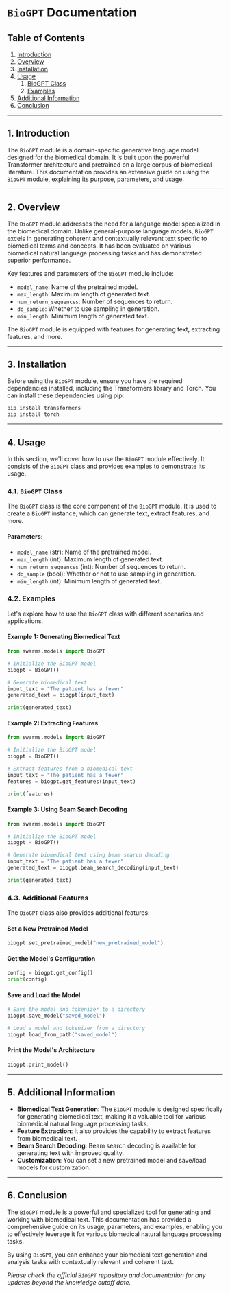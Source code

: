 # `BioGPT` Documentation

## Table of Contents
1. [Introduction](#introduction)
2. [Overview](#overview)
3. [Installation](#installation)
4. [Usage](#usage)
   1. [BioGPT Class](#biogpt-class)
   2. [Examples](#examples)
5. [Additional Information](#additional-information)
6. [Conclusion](#conclusion)

---

## 1. Introduction <a name="introduction"></a>

The `BioGPT` module is a domain-specific generative language model designed for the biomedical domain. It is built upon the powerful Transformer architecture and pretrained on a large corpus of biomedical literature. This documentation provides an extensive guide on using the `BioGPT` module, explaining its purpose, parameters, and usage.

---

## 2. Overview <a name="overview"></a>

The `BioGPT` module addresses the need for a language model specialized in the biomedical domain. Unlike general-purpose language models, `BioGPT` excels in generating coherent and contextually relevant text specific to biomedical terms and concepts. It has been evaluated on various biomedical natural language processing tasks and has demonstrated superior performance.

Key features and parameters of the `BioGPT` module include:
- `model_name`: Name of the pretrained model.
- `max_length`: Maximum length of generated text.
- `num_return_sequences`: Number of sequences to return.
- `do_sample`: Whether to use sampling in generation.
- `min_length`: Minimum length of generated text.

The `BioGPT` module is equipped with features for generating text, extracting features, and more.

---

## 3. Installation <a name="installation"></a>

Before using the `BioGPT` module, ensure you have the required dependencies installed, including the Transformers library and Torch. You can install these dependencies using pip:

```bash
pip install transformers
pip install torch
```

---

## 4. Usage <a name="usage"></a>

In this section, we'll cover how to use the `BioGPT` module effectively. It consists of the `BioGPT` class and provides examples to demonstrate its usage.

### 4.1. `BioGPT` Class <a name="biogpt-class"></a>

The `BioGPT` class is the core component of the `BioGPT` module. It is used to create a `BioGPT` instance, which can generate text, extract features, and more.

#### Parameters:
- `model_name` (str): Name of the pretrained model.
- `max_length` (int): Maximum length of generated text.
- `num_return_sequences` (int): Number of sequences to return.
- `do_sample` (bool): Whether or not to use sampling in generation.
- `min_length` (int): Minimum length of generated text.

### 4.2. Examples <a name="examples"></a>

Let's explore how to use the `BioGPT` class with different scenarios and applications.

#### Example 1: Generating Biomedical Text

```python
from swarms.models import BioGPT

# Initialize the BioGPT model
biogpt = BioGPT()

# Generate biomedical text
input_text = "The patient has a fever"
generated_text = biogpt(input_text)

print(generated_text)
```

#### Example 2: Extracting Features

```python
from swarms.models import BioGPT

# Initialize the BioGPT model
biogpt = BioGPT()

# Extract features from a biomedical text
input_text = "The patient has a fever"
features = biogpt.get_features(input_text)

print(features)
```

#### Example 3: Using Beam Search Decoding

```python
from swarms.models import BioGPT

# Initialize the BioGPT model
biogpt = BioGPT()

# Generate biomedical text using beam search decoding
input_text = "The patient has a fever"
generated_text = biogpt.beam_search_decoding(input_text)

print(generated_text)
```

### 4.3. Additional Features

The `BioGPT` class also provides additional features:

#### Set a New Pretrained Model
```python
biogpt.set_pretrained_model("new_pretrained_model")
```

#### Get the Model's Configuration
```python
config = biogpt.get_config()
print(config)
```

#### Save and Load the Model
```python
# Save the model and tokenizer to a directory
biogpt.save_model("saved_model")

# Load a model and tokenizer from a directory
biogpt.load_from_path("saved_model")
```

#### Print the Model's Architecture
```python
biogpt.print_model()
```

---

## 5. Additional Information <a name="additional-information"></a>

- **Biomedical Text Generation**: The `BioGPT` module is designed specifically for generating biomedical text, making it a valuable tool for various biomedical natural language processing tasks.
- **Feature Extraction**: It also provides the capability to extract features from biomedical text.
- **Beam Search Decoding**: Beam search decoding is available for generating text with improved quality.
- **Customization**: You can set a new pretrained model and save/load models for customization.

---

## 6. Conclusion <a name="conclusion"></a>

The `BioGPT` module is a powerful and specialized tool for generating and working with biomedical text. This documentation has provided a comprehensive guide on its usage, parameters, and examples, enabling you to effectively leverage it for various biomedical natural language processing tasks.

By using `BioGPT`, you can enhance your biomedical text generation and analysis tasks with contextually relevant and coherent text.

*Please check the official `BioGPT` repository and documentation for any updates beyond the knowledge cutoff date.*